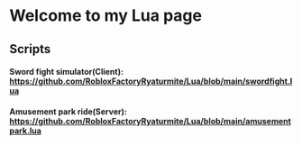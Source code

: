 # Welcome to my Lua page



## Scripts

#### Sword fight simulator(Client): https://github.com/RobloxFactoryRyaturmite/Lua/blob/main/swordfight.lua

#### Amusement park ride(Server): https://github.com/RobloxFactoryRyaturmite/Lua/blob/main/amusementpark.lua